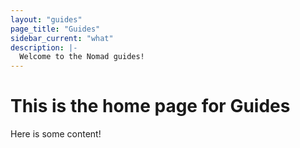 ```yaml
---
layout: "guides"
page_title: "Guides"
sidebar_current: "what"
description: |-
  Welcome to the Nomad guides!
---
```


# This is the home page for Guides

Here is some content!
